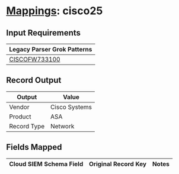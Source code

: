 # [Mappings](README.md): cisco25

## Input Requirements

|Legacy Parser Grok Patterns|
|-------------|
|[CISCOFW733100](../legacy_parsers/CISCOFW733100.md)|

## Record Output

|Output|Value|
|------|-----|
|Vendor|Cisco Systems|
|Product|ASA|
|Record Type|Network|

## Fields Mapped

|Cloud SIEM Schema Field|Original Record Key|Notes|
|-----------------------|-------------------|-----|


